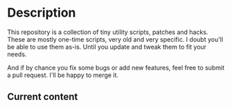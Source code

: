Description
==============

This repository is a collection of tiny utility scripts, patches and hacks.
These are mostly one-time scripts, very old and very specific. I doubt you'll be able to use them as-is. Until you update and tweak them to fit your needs.

And if by chance you fix some bugs or add new features, feel free to submit a pull request. I'll be happy to merge it.

Current content
---------------

